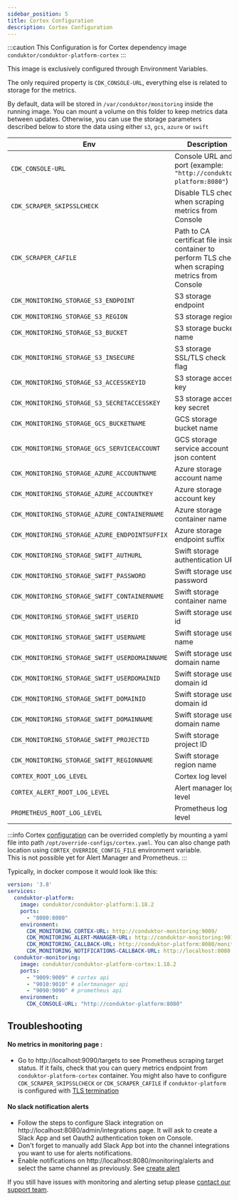 ```yaml
---
sidebar_position: 5
title: Cortex Configuration
description: Cortex Configuration
---
```


:::caution
This Configuration is for Cortex dependency image `conduktor/conduktor-platform-cortex`
:::

This image is exclusively configured through Environment Variables.  


The only required property is `CDK_CONSOLE-URL`, everything else is related to storage for the metrics.  


By default, data will be stored in `/var/conduktor/monitoring` inside the running image.
You can mount a volume on this folder to keep metrics data between updates.
Otherwise, you can use the storage parameters described below to store the data using either `s3`, `gcs`, `azure` or `swift`

| Env                                           | Description                              | Mandatory | Type   | Default                 | Since    |
|-----------------------------------------------|------------------------------------------|-----------|--------|-------------------------|----------|
| `CDK_CONSOLE-URL`                             | Console URL and port (example: `"http://conduktor-platform:8080"`)       | true      | string | ∅                       | `1.18.0` |
| `CDK_SCRAPER_SKIPSSLCHECK`                    | Disable TLS check when scraping metrics from Console     | false      | bool | false                       | `1.18.2` |
| `CDK_SCRAPER_CAFILE`                          | Path to CA certificat file inside container to perform TLS check when scraping metrics from Console    | false      | string | ∅                       | `1.18.2` |
| `CDK_MONITORING_STORAGE_S3_ENDPOINT`          | S3 storage endpoint                      | false     | string | ∅                       | `1.18.0` |
| `CDK_MONITORING_STORAGE_S3_REGION`            | S3 storage region                        | false     | string | ∅                       | `1.18.0` |
| `CDK_MONITORING_STORAGE_S3_BUCKET`            | S3 storage bucket name                   | true      | string | ∅                       | `1.18.0` |
| `CDK_MONITORING_STORAGE_S3_INSECURE`          | S3 storage SSL/TLS check flag            | false     | bool   | false                   | `1.18.0` |
| `CDK_MONITORING_STORAGE_S3_ACCESSKEYID`       | S3 storage access key                    | true      | string | ∅                       | `1.18.0` |
| `CDK_MONITORING_STORAGE_S3_SECRETACCESSKEY`   | S3 storage access key secret             | true      | string | ∅                       | `1.18.0` |
| `CDK_MONITORING_STORAGE_GCS_BUCKETNAME`       | GCS storage bucket name                  | true      | string | ∅                       | `1.18.0` |
| `CDK_MONITORING_STORAGE_GCS_SERVICEACCOUNT`   | GCS storage service account json content | true      | string | ∅                       | `1.18.0` |
| `CDK_MONITORING_STORAGE_AZURE_ACCOUNTNAME`    | Azure storage account name               | true      | string | ∅                       | `1.18.0` |
| `CDK_MONITORING_STORAGE_AZURE_ACCOUNTKEY`     | Azure storage account key                | true      | string | ∅                       | `1.18.0` |
| `CDK_MONITORING_STORAGE_AZURE_CONTAINERNAME`  | Azure storage container name             | true      | string | ∅                       | `1.18.0` |
| `CDK_MONITORING_STORAGE_AZURE_ENDPOINTSUFFIX` | Azure storage endpoint suffix            | false     | string | "blob.core.windows.net" | `1.18.0` |
| `CDK_MONITORING_STORAGE_SWIFT_AUTHURL`        | Swift storage authentication URL         | true      | string | ∅                       | `1.18.0` |
| `CDK_MONITORING_STORAGE_SWIFT_PASSWORD`       | Swift storage user password              | true      | string | ∅                       | `1.18.0` |
| `CDK_MONITORING_STORAGE_SWIFT_CONTAINERNAME`  | Swift storage container name             | true      | string | ∅                       | `1.18.0` |
| `CDK_MONITORING_STORAGE_SWIFT_USERID`         | Swift storage user id                    | false     | string | ∅                       | `1.18.0` |
| `CDK_MONITORING_STORAGE_SWIFT_USERNAME`       | Swift storage user name                  | false     | string | ∅                       | `1.18.0` |
| `CDK_MONITORING_STORAGE_SWIFT_USERDOMAINNAME` | Swift storage user domain name           | false     | string | ∅                       | `1.18.0` |
| `CDK_MONITORING_STORAGE_SWIFT_USERDOMAINID`   | Swift storage user domain id             | false     | string | ∅                       | `1.18.0` |
| `CDK_MONITORING_STORAGE_SWIFT_DOMAINID`       | Swift storage user domain id             | false     | string | ∅                       | `1.18.0` |
| `CDK_MONITORING_STORAGE_SWIFT_DOMAINNAME`     | Swift storage user domain name           | false     | string | ∅                       | `1.18.0` |
| `CDK_MONITORING_STORAGE_SWIFT_PROJECTID`      | Swift storage project ID                 | false     | string | ∅                       | `1.18.0` |
| `CDK_MONITORING_STORAGE_SWIFT_REGIONNAME`     | Swift storage region name                | false     | string | ∅                       | `1.18.0` |
| `CORTEX_ROOT_LOG_LEVEL`                       | Cortex log level                         | false     | string | "info"                  | `1.18.0` |
| `CORTEX_ALERT_ROOT_LOG_LEVEL`                 | Alert manager log level                  | false     | string | "info"                  | `1.18.0` |
| `PROMETHEUS_ROOT_LOG_LEVEL`                   | Prometheus log level                     | false     | string | "info"                  | `1.18.0` |


:::info
Cortex [configuration](https://cortexmetrics.io/docs/configuration/configuration-file/) can be overrided completly by mounting a yaml file into path `/opt/override-configs/cortex.yaml`. You can also change path location using `CORTEX_OVERRIDE_CONFIG_FILE` environment variable.    
This is not possible yet for Alert Manager and Prometheus. 
:::

Typically, in docker compose it would look like this:
````yaml
version: '3.8'
services:
  conduktor-platform:
    image: conduktor/conduktor-platform:1.18.2
    ports:
      - "8080:8080"
    environment: 
      CDK_MONITORING_CORTEX-URL: http://conduktor-monitoring:9009/
      CDK_MONITORING_ALERT-MANAGER-URL: http://conduktor-monitoring:9010/
      CDK_MONITORING_CALLBACK-URL: http://conduktor-platform:8080/monitoring/api/
      CDK_MONITORING_NOTIFICATIONS-CALLBACK-URL: http://localhost:8080
  conduktor-monitoring:
    image: conduktor/conduktor-platform-cortex:1.18.2
    ports:
      - "9009:9009" # cortex api
      - "9010:9010" # alertmanager api
      - "9090:9090" # prometheus api
    environment:
      CDK_CONSOLE-URL: "http://conduktor-platform:8080"
````

## Troubleshooting  

#### No metrics in monitoring page :  
-   Go to http://localhost:9090/targets to see Prometheus scraping target status. If it fails, check that you can query metrics endpoint from `conduktor-platform-cortex` container. You might also have to configure `CDK_SCRAPER_SKIPSSLCHECK` or `CDK_SCRAPER_CAFILE` if `conduktor-platform` is configured with [TLS termination](./https-configuration.md#https-configuration)

#### No slack notification alerts
- Follow the steps to configure Slack integration on http://localhost:8080/admin/integrations page. It will ask to create a Slack App and set Oauth2 authentication token on Console. 
- Don't forget to manually add Slack App bot into the channel integrations you want to use for alerts notifications.
- Enable notifications on http://localhost:8080/monitoring/alerts and select the same channel as previously. See [create alert](../monitoring/getting-started/create-alert.md)

If you still have issues with monitoring and alerting setup please [contact our support team](https://support.conduktor.io/). 
